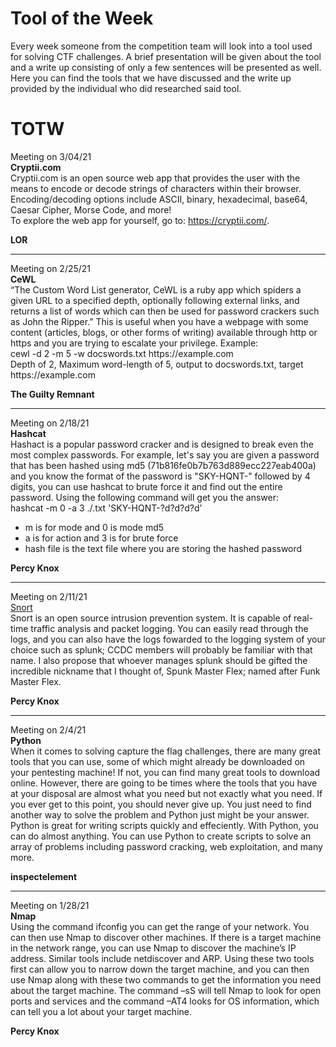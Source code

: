 # Tool of the Week
Every week someone from the competition team will look into a tool used for solving CTF challenges. A brief presentation will be given about the tool and a write up consisting of only a few sentences will be presented as well. Here you can find the tools that we have discussed and the write up provided by the individual who did researched said tool.

# TOTW
Meeting on 3/04/21 <br>
<b>Cryptii.com</b><br>
Cryptii.com is an open source web app that provides the user with the means to encode or decode strings of characters within their browser. Encoding/decoding options include ASCII, binary, hexadecimal, base64, Caesar Cipher, Morse Code, and more! <br>
To explore the web app for yourself, go to: https://cryptii.com/. <br>

<b> LOR </b>

----

Meeting on 2/25/21<br>
<b>CeWL</b><br>
“The Custom Word List generator, CeWL is a ruby app which spiders a given URL to a specified depth, optionally following external links, and returns a list of words which can then be used for password crackers such as John the Ripper.” This is useful when you have a webpage with some content (articles, blogs, or other forms of writing) available through http or https and you are trying to escalate your privilege. Example:<br>
cewl -d 2 -m 5 -w docswords.txt https://<i></i>example.com <br>
Depth of 2, Maximum word-length of 5, output to docswords.txt, target https://<i></i>example.com <br>

<b>The Guilty Remnant</b>

----

Meeting on 2/18/21<br>
<b>Hashcat</b><br>
Hashact is a popular password cracker and is designed to break even the most complex passwords. For example, let's say you are given a password that has been hashed using md5 (71b816fe0b7b763d889ecc227eab400a) and you know the format of the password is "SKY-HQNT-" followed by 4 digits, you can use hashcat to brute force it and find out the entire password. Using the following command will get you the answer:<br>
hashcat -m 0 -a 3 ./<hash file name>.txt 'SKY-HQNT-?d?d?d?d' <br>
- m is for mode and 0 is mode md5 <br>
- a is for action and 3 is for brute force <br>
- hash file is the text file where you are storing the hashed password <br>

<b>Percy Knox</b>

----

Meeting on 2/11/21<br>
[Snort](https://www.snort.org/) <br>
Snort is an open source intrusion prevention system. It is capable of real-time traffic analysis and packet logging. You can easily read through the logs, and you can also have the logs fowarded to the logging system of your choice such as splunk; CCDC members will probably be familiar with that name. I also propose that whoever manages splunk should be gifted the incredible nickname that I thought of, Spunk Master Flex; named after Funk Master Flex. <br>

<b>Percy Knox</b>

----

Meeting on 2/4/21<br>
<b>Python</b> <br>
When it comes to solving capture the flag challenges, there are many great tools that you can use, some of which might already be downloaded on your pentesting machine! If not, you can find many great tools to download online. However, there are going to be times where the tools that you have at your disposal are almost what you need but not exactly what you need. If you ever get to this point, you should never give up. You just need to find another way to solve the problem and Python just might be your answer. Python is great for writing scripts quickly and effeciently. With Python, you can do almost anything. You can use Python to create scripts to solve an array of problems including password cracking, web exploitation, and many more. <br>

<b>inspectelement</b>

----

Meeting on 1/28/21 <br>
<b>Nmap</b> <br>
Using the command ifconfig you can get the range of your network. You can then use Nmap to discover other machines. If there is a target machine in the network range, you can use Nmap to discover the machine’s IP address. Similar tools include netdiscover and ARP. Using these two tools first can allow you to narrow down the target machine, and you can then use Nmap along with these two commands to get the information you need about the target machine. The command –sS will tell Nmap to look for open ports and services and the command –AT4 looks for OS information, which can tell you a lot about your target machine. <br>

<b>Percy Knox</b>
